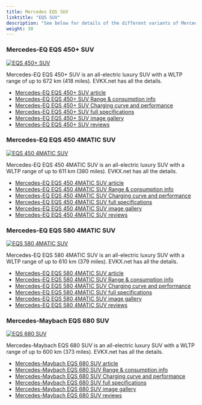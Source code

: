 ```yaml
---
title: Mercedes EQS SUV
linktitle: "EQS SUV"
description: "See below for details of the different variants of Mercedes EQS SUV"
weight: 30
---
```

### Mercedes-EQ EQS 450+ SUV

<a href="eqs_450plus_suv/"><img src="https://media.evkx.net/multimedia/models/mercedes/eqs_suv/eqs_450plus_suv/main_1_st.jpg" class="img-fluid" alt="EQS 450+ SUV" ></a>

Mercedes-EQ EQS 450+ SUV is an all-electric luxury SUV with a WLTP range of up to 672 km (418 miles). EVKX.net has all the details. 

- [Mercedes-EQ EQS 450+ SUV article](eqs_450plus_suv/)
- [Mercedes-EQ EQS 450+ SUV Range & consumption info](eqs_450plus_suv/rangeandconsumption)
- [Mercedes-EQ EQS 450+ SUV Charging curve and performance](eqs_450plus_suv/chargingcurve)
- [Mercedes-EQ EQS 450+ SUV full specifications](eqs_450plus_suv/specifications)
- [Mercedes-EQ EQS 450+ SUV image gallery](eqs_450plus_suv/gallery)
- [Mercedes-EQ EQS 450+ SUV reviews](eqs_450plus_suv/reviews)

### Mercedes-EQ EQS 450 4MATIC SUV

<a href="eqs_450_4matic_suv/"><img src="https://media.evkx.net/multimedia/models/mercedes/eqs_suv/eqs_450_4matic_suv/main_1_st.jpg" class="img-fluid" alt="EQS 450 4MATIC SUV" ></a>

Mercedes-EQ EQS 450 4MATIC SUV is an all-electric luxury SUV with a WLTP range of up to 611 km (380 miles). EVKX.net has all the details. 

- [Mercedes-EQ EQS 450 4MATIC SUV article](eqs_450_4matic_suv/)
- [Mercedes-EQ EQS 450 4MATIC SUV Range & consumption info](eqs_450_4matic_suv/rangeandconsumption)
- [Mercedes-EQ EQS 450 4MATIC SUV Charging curve and performance](eqs_450_4matic_suv/chargingcurve)
- [Mercedes-EQ EQS 450 4MATIC SUV full specifications](eqs_450_4matic_suv/specifications)
- [Mercedes-EQ EQS 450 4MATIC SUV image gallery](eqs_450_4matic_suv/gallery)
- [Mercedes-EQ EQS 450 4MATIC SUV reviews](eqs_450_4matic_suv/reviews)

### Mercedes-EQ EQS 580 4MATIC SUV

<a href="eqs_580_4matic_suv/"><img src="https://media.evkx.net/multimedia/models/mercedes/eqs_suv/eqs_580_4matic_suv/main_1_st.jpg" class="img-fluid" alt="EQS 580 4MATIC SUV" ></a>

Mercedes-EQ EQS 580 4MATIC SUV is an all-electric luxury SUV with a WLTP range of up to 610 km (379 miles). EVKX.net has all the details. 

- [Mercedes-EQ EQS 580 4MATIC SUV article](eqs_580_4matic_suv/)
- [Mercedes-EQ EQS 580 4MATIC SUV Range & consumption info](eqs_580_4matic_suv/rangeandconsumption)
- [Mercedes-EQ EQS 580 4MATIC SUV Charging curve and performance](eqs_580_4matic_suv/chargingcurve)
- [Mercedes-EQ EQS 580 4MATIC SUV full specifications](eqs_580_4matic_suv/specifications)
- [Mercedes-EQ EQS 580 4MATIC SUV image gallery](eqs_580_4matic_suv/gallery)
- [Mercedes-EQ EQS 580 4MATIC SUV reviews](eqs_580_4matic_suv/reviews)

### Mercedes-Maybach EQS 680 SUV

<a href="eqs_680_suv/"><img src="https://media.evkx.net/multimedia/models/mercedes/eqs_suv/eqs_680_suv/main_1_st.jpg" class="img-fluid" alt="EQS 680 SUV" ></a>

Mercedes-Maybach EQS 680 SUV is an all-electric luxury SUV with a WLTP range of up to 600 km (373 miles). EVKX.net has all the details. 

- [Mercedes-Maybach EQS 680 SUV article](eqs_680_suv/)
- [Mercedes-Maybach EQS 680 SUV Range & consumption info](eqs_680_suv/rangeandconsumption)
- [Mercedes-Maybach EQS 680 SUV Charging curve and performance](eqs_680_suv/chargingcurve)
- [Mercedes-Maybach EQS 680 SUV full specifications](eqs_680_suv/specifications)
- [Mercedes-Maybach EQS 680 SUV image gallery](eqs_680_suv/gallery)
- [Mercedes-Maybach EQS 680 SUV reviews](eqs_680_suv/reviews)

